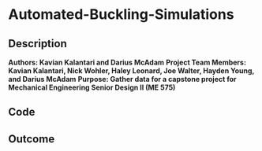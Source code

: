 # Automated-Buckling-Simulations

## Description
**Authors: Kavian Kalantari and Darius McAdam**
**Project Team Members: Kavian Kalantari, Nick Wohler, Haley Leonard, Joe Walter, Hayden Young, and Darius McAdam**
**Purpose: Gather data for a capstone project for Mechanical Engineering Senior Design II (ME 575)**


## Code

## Outcome

